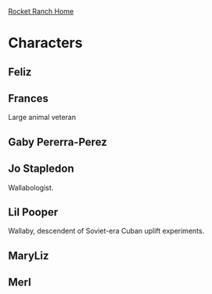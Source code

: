 [Rocket Ranch Home](..)

# Characters

## Feliz

## Frances

Large animal veteran

## Gaby Pererra-Perez

## Jo Stapledon

Wallabologist.

## Lil Pooper

Wallaby, descendent of Soviet-era Cuban uplift experiments.

## MaryLiz

## Merl
